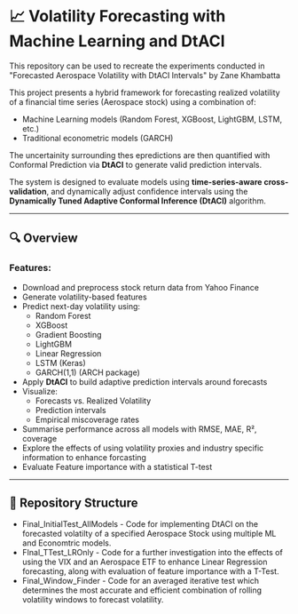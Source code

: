 # 📈 Volatility Forecasting with Machine Learning and DtACI

This repository can be used to recreate the experiments conducted in "Forecasted Aerospace Volatility with DtACI Intervals" by Zane Khambatta

This project presents a hybrid framework for forecasting realized volatility of a financial time series (Aerospace stock) using a combination of:

- Machine Learning models (Random Forest, XGBoost, LightGBM, LSTM, etc.)
- Traditional econometric models (GARCH)

The uncertainity surrounding thes epredictions are then quantified with Conformal Prediction via **DtACI** to generate valid prediction intervals.

The system is designed to evaluate models using **time-series-aware cross-validation**, and dynamically adjust confidence intervals using the **Dynamically Tuned Adaptive Conformal Inference (DtACI)** algorithm.

---

## 🔍 Overview

### Features:
- Download and preprocess stock return data from Yahoo Finance
- Generate volatility-based features
- Predict next-day volatility using:
  - Random Forest
  - XGBoost
  - Gradient Boosting
  - LightGBM
  - Linear Regression
  - LSTM (Keras)
  - GARCH(1,1) (ARCH package)
- Apply **DtACI** to build adaptive prediction intervals around forecasts
- Visualize:
  - Forecasts vs. Realized Volatility
  - Prediction intervals
  - Empirical miscoverage rates
- Summarise performance across all models with RMSE, MAE, R², coverage
- Explore the effects of using volatility proxies and industry specific information to enhance forcasting
- Evaluate Feature importance with a statistical T-test
---

## 📁 Repository Structure

- Final_InitialTest_AllModels - Code for implementing DtACI on the forecasted volatilty of a specified Aerospace Stock using multiple ML and Economtric models.
- FInal_TTest_LROnly - Code for a further investigation into the effects of using the VIX and an Aerospace ETF to enhance Linear Regression forecasting, along with evaluation of feature importance with a T-Test.
- Final_Window_Finder - Code for an averaged iterative test which determines the most accurate and efficient combination of rolling volatility windows to forecast volatility. 
